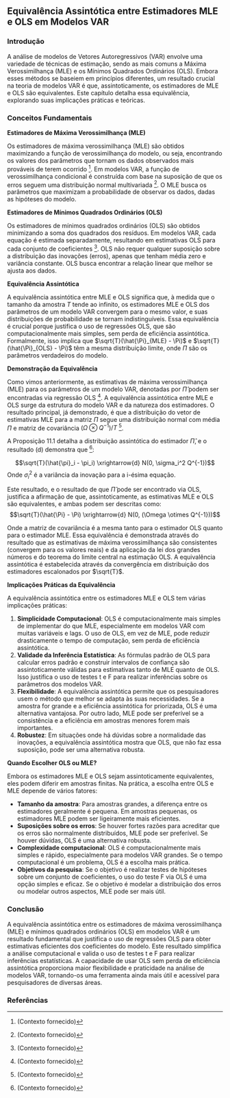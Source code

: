 ## Equivalência Assintótica entre Estimadores MLE e OLS em Modelos VAR

### Introdução
A análise de modelos de Vetores Autoregressivos (VAR) envolve uma variedade de técnicas de estimação, sendo as mais comuns a Máxima Verossimilhança (MLE) e os Mínimos Quadrados Ordinários (OLS). Embora esses métodos se baseiem em princípios diferentes, um resultado crucial na teoria de modelos VAR é que, assintoticamente, os estimadores de MLE e OLS são equivalentes. Este capítulo detalha essa equivalência, explorando suas implicações práticas e teóricas.

### Conceitos Fundamentais

**Estimadores de Máxima Verossimilhança (MLE)**

Os estimadores de máxima verossimilhança (MLE) são obtidos maximizando a função de verossimilhança do modelo, ou seja, encontrando os valores dos parâmetros que tornam os dados observados mais prováveis de terem ocorrido [^1]. Em modelos VAR, a função de verossimilhança condicional é construída com base na suposição de que os erros seguem uma distribuição normal multivariada [^1]. O MLE busca os parâmetros que maximizam a probabilidade de observar os dados, dadas as hipóteses do modelo.

**Estimadores de Mínimos Quadrados Ordinários (OLS)**

Os estimadores de mínimos quadrados ordinários (OLS) são obtidos minimizando a soma dos quadrados dos resíduos. Em modelos VAR, cada equação é estimada separadamente, resultando em estimativas OLS para cada conjunto de coeficientes [^1]. OLS não requer qualquer suposição sobre a distribuição das inovações (erros), apenas que tenham média zero e variância constante. OLS busca encontrar a relação linear que melhor se ajusta aos dados.

**Equivalência Assintótica**

A equivalência assintótica entre MLE e OLS significa que, à medida que o tamanho da amostra $T$ tende ao infinito, os estimadores MLE e OLS dos parâmetros de um modelo VAR convergem para o mesmo valor, e suas distribuições de probabilidade se tornam indistinguíveis. Essa equivalência é crucial porque justifica o uso de regressões OLS, que são computacionalmente mais simples, sem perda de eficiência assintótica. Formalmente, isso implica que $\sqrt{T}(\hat{\Pi}_{MLE} - \Pi)$ e $\sqrt{T}(\hat{\Pi}_{OLS} - \Pi)$ têm a mesma distribuição limite, onde $\Pi$ são os parâmetros verdadeiros do modelo.

**Demonstração da Equivalência**

Como vimos anteriormente, as estimativas de máxima verossimilhança (MLE) para os parâmetros de um modelo VAR, denotadas por $\hat{\Pi}$ podem ser encontradas via regressão OLS [^1]. A equivalência assintótica entre MLE e OLS surge da estrutura do modelo VAR e da natureza dos estimadores. O resultado principal, já demonstrado, é que a distribuição do vetor de estimativas MLE para a matriz $\Pi$ segue uma distribuição normal com média $\Pi$ e matriz de covariância $(\Omega \otimes Q^{-1})/T$ [^1].

A Proposição 11.1 detalha a distribuição assintótica do estimador $\hat{\Pi}$, e o resultado (d) demonstra que [^1]:

$$\sqrt{T}(\hat{\pi}_i - \pi_i) \xrightarrow{d} N(0, \sigma_i^2 Q^{-1})$$
Onde  $\sigma_i^2$  é a variância da inovação para a i-ésima equação.

Este resultado, e o resultado de que $\hat{\Pi}$ pode ser encontrado via OLS, justifica a afirmação de que, assintoticamente, as estimativas MLE e OLS são equivalentes, e ambas podem ser descritas como:
$$\sqrt{T}(\hat{\Pi} - \Pi) \xrightarrow{d} N(0, (\Omega \otimes Q^{-1}))$$

Onde a matriz de covariância é a mesma tanto para o estimador OLS quanto para o estimador MLE.
Essa equivalência é demonstrada através do resultado que as estimativas de máxima verossimilhança são consistentes (convergem para os valores reais) e da aplicação da lei dos grandes números e do teorema do limite central na estimação OLS. A equivalência assintótica é estabelecida através da convergência em distribuição dos estimadores escalonados por $\sqrt{T}$.

**Implicações Práticas da Equivalência**

A equivalência assintótica entre os estimadores MLE e OLS tem várias implicações práticas:

1. **Simplicidade Computacional**: OLS é computacionalmente mais simples de implementar do que MLE, especialmente em modelos VAR com muitas variáveis e lags. O uso de OLS, em vez de MLE, pode reduzir drasticamente o tempo de computação, sem perda de eficiência assintótica.
2. **Validade da Inferência Estatística**: As fórmulas padrão de OLS para calcular erros padrão e construir intervalos de confiança são assintoticamente válidas para estimativas tanto de MLE quanto de OLS. Isso justifica o uso de testes t e F para realizar inferências sobre os parâmetros dos modelos VAR.
3. **Flexibilidade**: A equivalência assintótica permite que os pesquisadores usem o método que melhor se adapta às suas necessidades. Se a amostra for grande e a eficiência assintótica for priorizada, OLS é uma alternativa vantajosa. Por outro lado, MLE pode ser preferível se a consistência e a eficiência em amostras menores forem mais importantes.
4.  **Robustez**: Em situações onde há dúvidas sobre a normalidade das inovações, a equivalência assintótica mostra que OLS, que não faz essa suposição, pode ser uma alternativa robusta.

**Quando Escolher OLS ou MLE?**

Embora os estimadores MLE e OLS sejam assintoticamente equivalentes, eles podem diferir em amostras finitas. Na prática, a escolha entre OLS e MLE depende de vários fatores:

-   **Tamanho da amostra**: Para amostras grandes, a diferença entre os estimadores geralmente é pequena. Em amostras pequenas, os estimadores MLE podem ser ligeiramente mais eficientes.
-   **Suposições sobre os erros**: Se houver fortes razões para acreditar que os erros são normalmente distribuídos, MLE pode ser preferível. Se houver dúvidas, OLS é uma alternativa robusta.
-   **Complexidade computacional**: OLS é computacionalmente mais simples e rápido, especialmente para modelos VAR grandes. Se o tempo computacional é um problema, OLS é a escolha mais prática.
-   **Objetivos da pesquisa**: Se o objetivo é realizar testes de hipóteses sobre um conjunto de coeficientes, o uso do teste F via OLS é uma opção simples e eficaz. Se o objetivo é modelar a distribuição dos erros ou modelar outros aspectos, MLE pode ser mais útil.

### Conclusão
A equivalência assintótica entre os estimadores de máxima verossimilhança (MLE) e mínimos quadrados ordinários (OLS) em modelos VAR é um resultado fundamental que justifica o uso de regressões OLS para obter estimativas eficientes dos coeficientes do modelo. Este resultado simplifica a análise computacional e valida o uso de testes t e F para realizar inferências estatísticas. A capacidade de usar OLS sem perda de eficiência assintótica proporciona maior flexibilidade e praticidade na análise de modelos VAR, tornando-os uma ferramenta ainda mais útil e acessível para pesquisadores de diversas áreas.

### Referências
[^1]: (Contexto fornecido)
<!-- END -->
